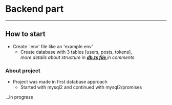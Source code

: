 # Backend part

***

## How to start
* Create '.env' file like an 'example.env'
  * Create database with 3 tables [users, posts, tokens],
  <br/><i>more details about structure in <b><u> [db.ts](src%2Fdatabase%2Fdb.ts) file </u></b> in comments</i>

### About project
* Project was made in first database approach
  * Started with mysql2 and continued with mysql2/promises

...in progress
